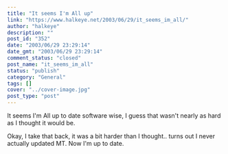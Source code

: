 ```yaml
---
title: "It seems I'm All up"
link: "https://www.halkeye.net/2003/06/29/it_seems_im_all/"
author: "halkeye"
description: ""
post_id: "352"
date: "2003/06/29 23:29:14"
date_gmt: "2003/06/29 23:29:14"
comment_status: "closed"
post_name: "it_seems_im_all"
status: "publish"
category: "General"
tags: []
cover: "../cover-image.jpg"
post_type: "post"
---
```


It seems I'm All up to date software wise, I guess that wasn't nearly as hard as I thought it would be.


Okay, I take that back, it was a bit harder than I thought.. turns out I never actually updated MT. Now I'm up to date.